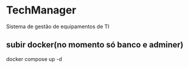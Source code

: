 # TechManager
Sistema de gestão de equipamentos de TI


## subir docker(no momento só banco e adminer)
docker compose up -d